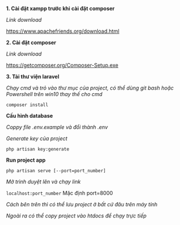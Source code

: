 **1. Cài đặt xampp trước khi cài đặt composer**

_Link download_

https://www.apachefriends.org/download.html

**2. Cài đặt composer**

_Link download_

https://getcomposer.org/Composer-Setup.exe

**3. Tải thư viện laravel**

_Chạy cmd và trỏ vào thư mục của project, có thể dùng git bash hoặc Powershell trên win10 thay thế cho cmd_

`composer install`

**Cấu hình database**

_Coppy file .env.example và đổi thành .env_

_Generate key của project_

`php artisan key:generate`

**Run project app**

`php artisan serve [--port=port_number]`

_Mở trình duyệt lên và chạy link_

`localhost:port_number` Mặc định port=8000

_Cách bên trên thì có thể lưu project ở bất cứ đâu trên máy tính_ 

_Ngoài ra có thể copy project vào htdocs để chạy trực tiếp_




